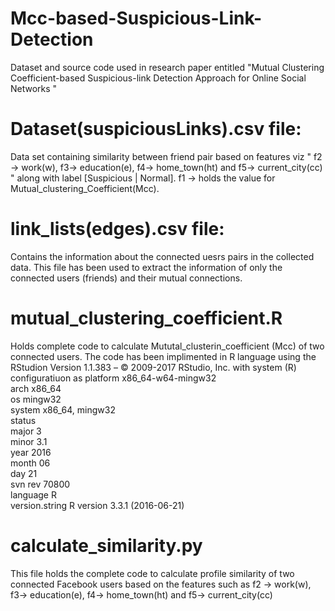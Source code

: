 # Mcc-based-Suspicious-Link-Detection
Dataset and source code used in research paper entitled "Mutual Clustering Coefficient-based Suspicious-link Detection Approach for Online Social Networks  "


# Dataset(suspiciousLinks).csv file: 
Data set containing similarity between friend pair based on features viz "  f2 -> work(w), f3-> education(e), f4-> home_town(ht) and f5-> current_city(cc) " along with label [Suspicious | Normal]. 
f1 -> holds the value for Mutual_clustering_Coefficient(Mcc).



# link_lists(edges).csv file:
Contains the information about the connected uesrs pairs in the collected data. This file has been used to extract the information of only the connected users (friends) and their mutual connections. 

# mutual_clustering_coefficient.R
Holds complete code to calculate Mututal_clusterin_coefficient (Mcc) of two connected users. The code has been implimented in R language using the RStudion Version 1.1.383 – © 2009-2017 RStudio, Inc. with system (R) configuratiuon as 
platform       x86_64-w64-mingw32          
arch           x86_64                      
os             mingw32                     
system         x86_64, mingw32             
status                                     
major          3                           
minor          3.1                         
year           2016                        
month          06                          
day            21                          
svn rev        70800                       
language       R                           
version.string R version 3.3.1 (2016-06-21)


# calculate_similarity.py
This file holds the complete  code to calculate profile similarity of two connected Facebook users based on the features such as 
 f2 -> work(w), 
 f3-> education(e), 
 f4-> home_town(ht) 
 and 
 f5-> current_city(cc)

